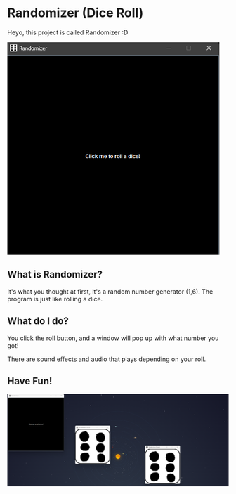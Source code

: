 # Randomizer (Dice Roll)
Heyo, this project is called Randomizer :D

<img src = "https://raw.githubusercontent.com/noobieyuh/Randomizer/refs/heads/master/src/main/resources/picofrandom.png?token=GHSAT0AAAAAACZ5TFHDROIEAV5NDMJ42TYYZZO6ZGQ">

## What is Randomizer?
It's what you thought at first, it's a random number generator (1,6). The program is just like rolling a dice.

## What do I do?
You click the roll button, and a window will pop up with what number you got!

There are sound effects and audio that plays depending on your roll.

## Have Fun!

<img src = "https://raw.githubusercontent.com/noobieyuh/Randomizer/refs/heads/master/src/main/resources/randomizerexample.png?token=GHSAT0AAAAAACZ5TFHCO6DE6KG37GUW2ASYZZO6ZYQ">


